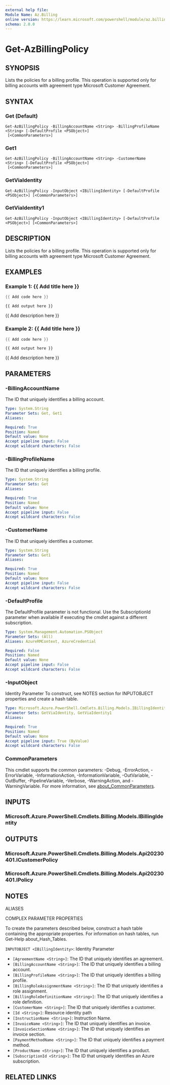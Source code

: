 ```yaml
---
external help file:
Module Name: Az.Billing
online version: https://learn.microsoft.com/powershell/module/az.billing/get-azbillingpolicy
schema: 2.0.0
---
```


# Get-AzBillingPolicy

## SYNOPSIS
Lists the policies for a billing profile.
This operation is supported only for billing accounts with agreement type Microsoft Customer Agreement.

## SYNTAX

### Get (Default)
```
Get-AzBillingPolicy -BillingAccountName <String> -BillingProfileName <String> [-DefaultProfile <PSObject>]
 [<CommonParameters>]
```

### Get1
```
Get-AzBillingPolicy -BillingAccountName <String> -CustomerName <String> [-DefaultProfile <PSObject>]
 [<CommonParameters>]
```

### GetViaIdentity
```
Get-AzBillingPolicy -InputObject <IBillingIdentity> [-DefaultProfile <PSObject>] [<CommonParameters>]
```

### GetViaIdentity1
```
Get-AzBillingPolicy -InputObject <IBillingIdentity> [-DefaultProfile <PSObject>] [<CommonParameters>]
```

## DESCRIPTION
Lists the policies for a billing profile.
This operation is supported only for billing accounts with agreement type Microsoft Customer Agreement.

## EXAMPLES

### Example 1: {{ Add title here }}
```powershell
{{ Add code here }}
```

```output
{{ Add output here }}
```

{{ Add description here }}

### Example 2: {{ Add title here }}
```powershell
{{ Add code here }}
```

```output
{{ Add output here }}
```

{{ Add description here }}

## PARAMETERS

### -BillingAccountName
The ID that uniquely identifies a billing account.

```yaml
Type: System.String
Parameter Sets: Get, Get1
Aliases:

Required: True
Position: Named
Default value: None
Accept pipeline input: False
Accept wildcard characters: False
```

### -BillingProfileName
The ID that uniquely identifies a billing profile.

```yaml
Type: System.String
Parameter Sets: Get
Aliases:

Required: True
Position: Named
Default value: None
Accept pipeline input: False
Accept wildcard characters: False
```

### -CustomerName
The ID that uniquely identifies a customer.

```yaml
Type: System.String
Parameter Sets: Get1
Aliases:

Required: True
Position: Named
Default value: None
Accept pipeline input: False
Accept wildcard characters: False
```

### -DefaultProfile
The DefaultProfile parameter is not functional.
Use the SubscriptionId parameter when available if executing the cmdlet against a different subscription.

```yaml
Type: System.Management.Automation.PSObject
Parameter Sets: (All)
Aliases: AzureRMContext, AzureCredential

Required: False
Position: Named
Default value: None
Accept pipeline input: False
Accept wildcard characters: False
```

### -InputObject
Identity Parameter
To construct, see NOTES section for INPUTOBJECT properties and create a hash table.

```yaml
Type: Microsoft.Azure.PowerShell.Cmdlets.Billing.Models.IBillingIdentity
Parameter Sets: GetViaIdentity, GetViaIdentity1
Aliases:

Required: True
Position: Named
Default value: None
Accept pipeline input: True (ByValue)
Accept wildcard characters: False
```

### CommonParameters
This cmdlet supports the common parameters: -Debug, -ErrorAction, -ErrorVariable, -InformationAction, -InformationVariable, -OutVariable, -OutBuffer, -PipelineVariable, -Verbose, -WarningAction, and -WarningVariable. For more information, see [about_CommonParameters](http://go.microsoft.com/fwlink/?LinkID=113216).

## INPUTS

### Microsoft.Azure.PowerShell.Cmdlets.Billing.Models.IBillingIdentity

## OUTPUTS

### Microsoft.Azure.PowerShell.Cmdlets.Billing.Models.Api20230401.ICustomerPolicy

### Microsoft.Azure.PowerShell.Cmdlets.Billing.Models.Api20230401.IPolicy

## NOTES

ALIASES

COMPLEX PARAMETER PROPERTIES

To create the parameters described below, construct a hash table containing the appropriate properties. For information on hash tables, run Get-Help about_Hash_Tables.


`INPUTOBJECT <IBillingIdentity>`: Identity Parameter
  - `[AgreementName <String>]`: The ID that uniquely identifies an agreement.
  - `[BillingAccountName <String>]`: The ID that uniquely identifies a billing account.
  - `[BillingProfileName <String>]`: The ID that uniquely identifies a billing profile.
  - `[BillingRoleAssignmentName <String>]`: The ID that uniquely identifies a role assignment.
  - `[BillingRoleDefinitionName <String>]`: The ID that uniquely identifies a role definition.
  - `[CustomerName <String>]`: The ID that uniquely identifies a customer.
  - `[Id <String>]`: Resource identity path
  - `[InstructionName <String>]`: Instruction Name.
  - `[InvoiceName <String>]`: The ID that uniquely identifies an invoice.
  - `[InvoiceSectionName <String>]`: The ID that uniquely identifies an invoice section.
  - `[PaymentMethodName <String>]`: The ID that uniquely identifies a payment method.
  - `[ProductName <String>]`: The ID that uniquely identifies a product.
  - `[SubscriptionId <String>]`: The ID that uniquely identifies an Azure subscription.

## RELATED LINKS

